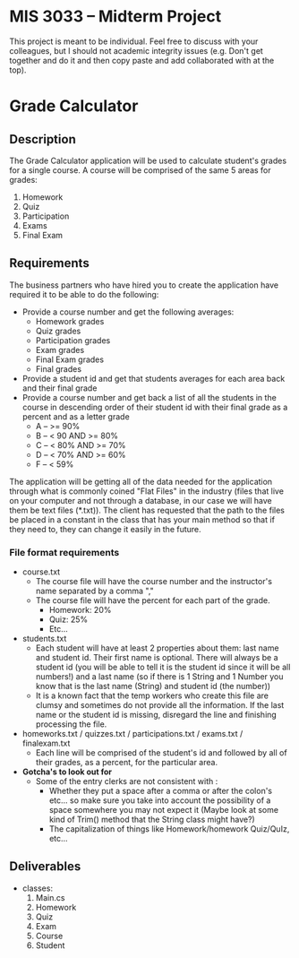 # MIS 3033 – Midterm Project

This project is meant to be individual.  Feel free to discuss with your colleagues, but I should not academic integrity issues (e.g. Don't get together and do it and then copy paste and add collaborated with at the top).

# Grade Calculator

## Description

The Grade Calculator application will be used to calculate student's grades for a single course.  A course will be comprised of the same 5 areas for grades:

1. Homework
2. Quiz
3. Participation
4. Exams
5. Final Exam

## Requirements

The business partners who have hired you to create the application have required it to be able to do the following:

- Provide a course number and get the following averages:
  - Homework grades
  - Quiz grades
  - Participation grades
  - Exam grades
  - Final Exam grades
  - Final grades
- Provide a student id and get that students averages for each area back and their final grade
- Provide a course number and get back a list of all the students in the course in descending order of their student id with their final grade as a percent and as a letter grade
  - A – >= 90%
  - B – < 90 AND >= 80%
  - C – < 80% AND >= 70%
  - D – < 70% AND >= 60%
  - F – < 59%

The application will be getting all of the data needed for the application through what is commonly coined &quot;Flat Files&quot; in the industry (files that live on your computer and not through a database, in our case we will have them be text files (\*.txt)). The client has requested that the path to the files be placed in a constant in the class that has your main method so that if they need to, they can change it easily in the future.

### File format requirements

- course.txt
  - The course file will have the course number and the instructor's name separated by a comma ","
  - The course file will have the percent for each part of the grade.
    - Homework: 20%
    - Quiz: 25%
    - Etc…
- students.txt
  - Each student will have at least 2 properties about them: last name and student id.  Their first name is optional.  There will always be a student id (you will be able to tell it is the student id since it will be all numbers!) and a last name (so if there is 1 String and 1 Number you know that is the last name (String) and student id (the number))
  - It is a known fact that the temp workers who create this file are clumsy and sometimes do not provide all the information. If the last name or the student id is missing, disregard the line and finishing processing the file.
- homeworks.txt / quizzes.txt / participations.txt / exams.txt / finalexam.txt
  - Each line will be comprised of the student&#39;s id and followed by all of their grades, as a percent, for the particular area.
- **Gotcha&#39;s to look out for**
  - Some of the entry clerks are not consistent with :
    - Whether they put a space after a comma or after the colon&#39;s etc… so make sure you take into account the possibility of a space somewhere you may not expect it (Maybe look at some kind of Trim() method that the String class might have?)
    - The capitalization of things like Homework/homework Quiz/QuIz, etc…

## Deliverables
- classes:
    1. Main.cs
    2. Homework
    3. Quiz
    4. Exam
    5. Course
    6. Student
